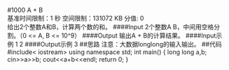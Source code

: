 #1000 A + B  
基准时间限制：1 秒 空间限制：131072 KB 分值: 0   
给出2个整数A和B，计算两个数的和。
####Input
2个整数A B，中间用空格分割。（0 <= A, B <= 10^9）
####Output
输出A + B的计算结果。
####Input示例
1 2
####Output示例
3
##思路
注意：大数据longlong的输入输出。
##代码
    #include< iostream>
    using namespace std;
    int main()
    {
    long long a,b;
    cin>>a>>b;
    cout<<a+b<<endl;
    return 0;
    }
